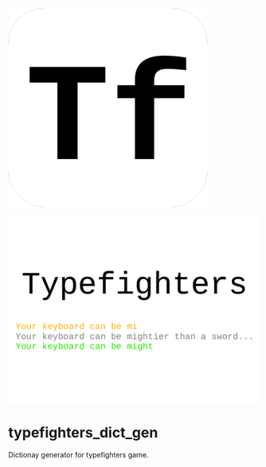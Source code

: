 ![icon](img/XsfnkhGp_400x400.png "Logo Title Text 1")

![title](img/title.png "Logo Title Text 1")

# typefighters_dict_gen

Dictionay generator for typefighters game.
